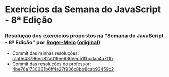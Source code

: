 # Exercícios da Semana do JavaScript - 8ª Edição

### Resolução dos exercícios propostos na "Semana do JavaScript - 8ª Edição" por [Roger-Melo](https://github.com/Roger-Melo) ([original](https://github.com/Roger-Melo/exercicios-semana-do-js))

* Commit das minhas resoluções: [c1a0e43796ed82a019ee936eed51fbcdaa4a711b](https://github.com/Sephyros/exercicios-semana-do-js/commit/c1a0e43796ed82a019ee936eed51fbcdaa4a711b)
* Commit das resoluções do professor: [4be76a1730081b6ff4a27f936c8bb8cab93459c2](https://github.com/Sephyros/exercicios-semana-do-js/commit/4be76a1730081b6ff4a27f936c8bb8cab93459c2)